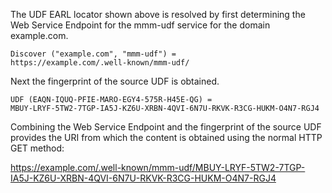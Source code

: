 The UDF EARL locator shown above is resolved by first determining the Web Service
Endpoint for the mmm-udf service for the domain example.com.

~~~~
Discover ("example.com", "mmm-udf") = 
https://example.com/.well-known/mmm-udf/
~~~~

Next the fingerprint of the source UDF is obtained.

~~~~
UDF (EAQN-IQUQ-PFIE-MARO-EGY4-575R-H45E-QG) =
MBUY-LRYF-5TW2-7TGP-IA5J-KZ6U-XRBN-4QVI-6N7U-RKVK-R3CG-HUKM-O4N7-RGJ4
~~~~

Combining the Web Service Endpoint and the fingerprint of the source UDF provides
the URI from which the content is obtained using the normal HTTP GET method:

https://example.com/.well-known/mmm-udf/MBUY-LRYF-5TW2-7TGP-IA5J-KZ6U-XRBN-4QVI-6N7U-RKVK-R3CG-HUKM-O4N7-RGJ4


